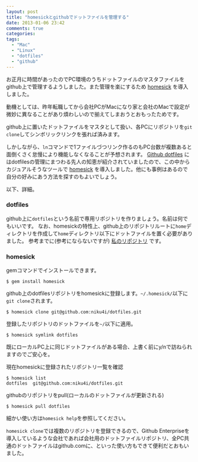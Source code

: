 ```yaml
---
layout: post
title: "homesickとgithubでドットファイルを管理する"
date: 2013-01-06 23:42
comments: true
categories: 
tags:
  - "Mac"
  - "Linux"
  - "dotfiles"
  - "github"
---
```


お正月に時間があったのでPC環境のうちドットファイルのマスタファイルをgithub上で管理するようしました。また管理を楽にするため [homesick](https://github.com/technicalpickles/homesick 'homesick') を導入しました。

動機としては、昨年転職してから会社PCがMacになり家と会社のMacで設定が微妙に異なることがあり煩わしいので揃えてしまおうとおもったためです。

github上に置いたドットファイルをマスタとして扱い、各PCにリポジトリを`git clone`してシンボリックリンクを張れば済みます。

しかしながら、`ln`コマンドで1ファイルづつリンク作るのもPC台数が複数あると面倒くさく怠慢により機能しなくなることが予想されます。 [Github dotfiles](http://dotfiles.github.com/) にはdotfilesの管理にまつわる先人の知恵が紹介されていましたので、この中からカジュアルそうなツールで [homesick](https://github.com/technicalpickles/homesick) を導入しました。他にも事例はあるので自分の好みにあう方法を探すのもよいでしょう。

以下、詳細。

<!-- more -->

### dotfiles ###

github上に`dotfiles`という名前で専用リポジトリを作りましょう。名前は何でもいいです。
なお、homesickの特性上、github上のリポジトリルートに`home`ディレクトリを作成して`home`ディレクトリ以下にドットファイルを置く必要がありました。
参考までに(参考にならないですが) [私のリポジトリ](https://github.com/niku4i/dotfiles) です。

### homesick ###

gemコマンドでインストールできます。

    $ gem install homesick

github上のdotfilesリポジトリをhomesickに登録します。`~/.homesick/`以下に`git clone`されます。

    $ homesick clone git@github.com:niku4i/dotfiles.git

登録したリポジトリのドットファイルを`~/`以下に適用。

    $ homesick symlink dotfiles

既にローカルPC上に同じドットファイルがある場合、上書く前にy/nで訪ねられますのでご安心を。

現在homesickに登録されたリポジトリ一覧を確認

    $ homesick list
    dotfiles  git@github.com:niku4i/dotfiles.git

githubのリポジトリをpull(ローカルのドットファイルが更新される)

    $ homesick pull dotfiles

細かい使い方は`homesick help`を参照してください。

`homesick clone`では複数のリポジトリを登録できるので、Github Enterpriseを導入しているような会社であれば会社用のドットファイルリポジトリ、全PC共通のドットファイルはgithub.comに、といった使い方もできて便利だとおもいました。
